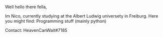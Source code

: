 Well hello there fella,

Im Nico, currently studying at the Albert Ludwig universety in Freiburg.
Here you might find:
Programming stuff (mainly python)

Contact:
HeavenCanWait#7185


<!---
Nico1315/Nico1315 is a ✨ special ✨ repository because its `README.md` (this file) appears on your GitHub profile.
You can click the Preview link to take a look at your changes.
--->
